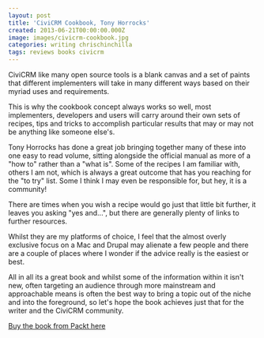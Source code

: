 ```yaml
---
layout: post
title: 'CiviCRM Cookbook, Tony Horrocks'
created: 2013-06-21T00:00:00.000Z
image: images/civicrm-cookbook.jpg
categories: writing chrischinchilla
tags: reviews books civicrm
---
```


CiviCRM like many open source tools is a blank canvas and a set of paints that different implementers will take in many different ways based on their myriad uses and requirements.

This is why the cookbook concept always works so well, most implementers, developers and users will carry around their own sets of recipes, tips and tricks to accomplish particular results that may or may not be anything like someone else's.

Tony Horrocks has done a great job bringing together many of these into one easy to read volume, sitting alongside the official manual as more of a "how to" rather than a "what is". Some of the recipes I am familiar with, others I am not, which is always a great outcome that has you reaching for the "to try" list. Some I think I may even be responsible for, but hey, it is a community!

There are times when you wish a recipe would go just that little bit further, it leaves you asking "yes and...", but there are generally plenty of links to further resources.

Whilst they are my platforms of choice, I feel that the almost overly exclusive focus on a Mac and Drupal may alienate a few people and there are a couple of places where I wonder if the advice really is the easiest or best.

All in all its a great book and whilst some of the information within it isn't new, often targeting an audience through more mainstream and approachable means is often the best way to bring a topic out of the niche and into the foreground, so let's hope the book achieves just that for the writer and the CiviCRM community.

<a href="https://www.packtpub.com/civicrm-cookbook/book" target="_blank">Buy the book from Packt here</a>
